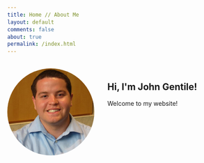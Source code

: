 ```yaml
---
title: Home // About Me
layout: default
comments: false
about: true
permalink: /index.html
---
```


<br />
<div style="display: table-cell; width: 600px;">
  <div style="float: left; border-radius: 50%; width: 200px; height: 200px; overflow: hidden; margin-right: 30px;">
    <img title="Hello, world!" alt="John Gentile Profile Pic" src="/assets/images/profileimage.jpeg" style="display: inline; margin: 0 auto; height: 100%; width=auto;" />
  </div>
  <h2>Hi, I'm John Gentile!</h2>
  Welcome to my website!
</div>

<br />
<br />
<br />
